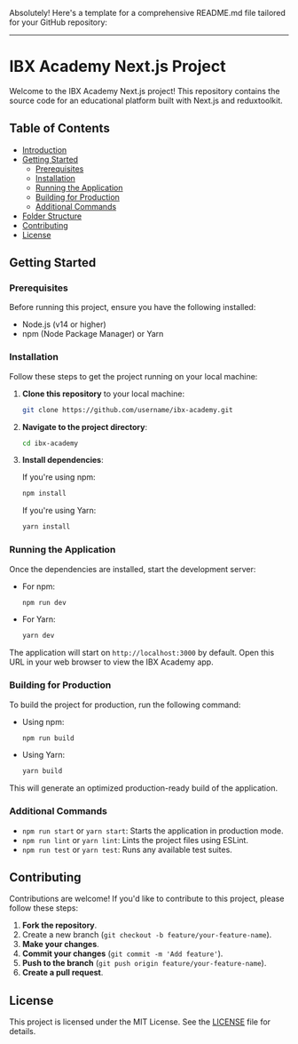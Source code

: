 Absolutely! Here's a template for a comprehensive README.md file tailored for your GitHub repository:

---

# IBX Academy Next.js Project

Welcome to the IBX Academy Next.js project! This repository contains the source code for an educational platform built with Next.js and reduxtoolkit.

## Table of Contents

- [Introduction](#ibx-academy-nextjs-project)
- [Getting Started](#getting-started)
  - [Prerequisites](#prerequisites)
  - [Installation](#installation)
  - [Running the Application](#running-the-application)
  - [Building for Production](#building-for-production)
  - [Additional Commands](#additional-commands)
- [Folder Structure](#folder-structure)
- [Contributing](#contributing)
- [License](#license)

## Getting Started

### Prerequisites

Before running this project, ensure you have the following installed:

- Node.js (v14 or higher)
- npm (Node Package Manager) or Yarn

### Installation

Follow these steps to get the project running on your local machine:

1. **Clone this repository** to your local machine:

   ```bash
   git clone https://github.com/username/ibx-academy.git
   ```

2. **Navigate to the project directory**:

   ```bash
   cd ibx-academy
   ```

3. **Install dependencies**:

   If you're using npm:

   ```bash
   npm install
   ```

   If you're using Yarn:

   ```bash
   yarn install
   ```

### Running the Application

Once the dependencies are installed, start the development server:

- For npm:

  ```bash
  npm run dev
  ```

- For Yarn:

  ```bash
  yarn dev
  ```

The application will start on `http://localhost:3000` by default. Open this URL in your web browser to view the IBX Academy app.

### Building for Production

To build the project for production, run the following command:

- Using npm:

  ```bash
  npm run build
  ```

- Using Yarn:

  ```bash
  yarn build
  ```

This will generate an optimized production-ready build of the application.

### Additional Commands

- `npm run start` or `yarn start`: Starts the application in production mode.
- `npm run lint` or `yarn lint`: Lints the project files using ESLint.
- `npm run test` or `yarn test`: Runs any available test suites.

## Contributing

Contributions are welcome! If you'd like to contribute to this project, please follow these steps:

1. **Fork the repository**.
2. Create a new branch (`git checkout -b feature/your-feature-name`).
3. **Make your changes**.
4. **Commit your changes** (`git commit -m 'Add feature'`).
5. **Push to the branch** (`git push origin feature/your-feature-name`).
6. **Create a pull request**.

## License

This project is licensed under the MIT License. See the [LICENSE](LICENSE) file for details.
